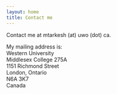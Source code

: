 ```yaml
---
layout: home
title: Contact me
---
```


Contact me at mtarkesh (at) uwo (dot) ca.

<p>My mailing address is:<br/>
Western University<br />
Middlesex College 275A<br />
1151 Richmond Street<br />
London, Ontario<br />
N6A 3K7<br />
Canada</p>
